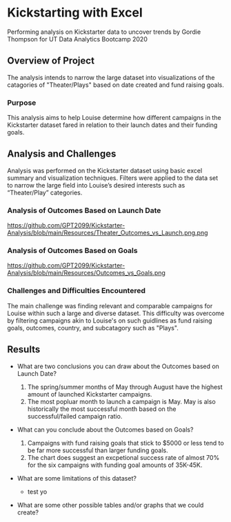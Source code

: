 # Kickstarting with Excel
Performing analysis on Kickstarter data to uncover trends by Gordie Thompson for UT Data Analytics Bootcamp 2020

## Overview of Project
The analysis intends to narrow the large dataset into visualizations of the catagories of "Theater/Plays" based on date created and fund raising goals. 

### Purpose
This analysis aims to help Louise determine how different campaigns in the Kickstarter dataset fared in relation to their launch dates and their funding goals.

## Analysis and Challenges
Analysis was performed on the Kickstarter dataset using basic excel summary and visualization techniques. Filters were applied to the data set to narrow the large field into Louise’s desired interests such as “Theater/Play” categories. 

### Analysis of Outcomes Based on Launch Date
https://github.com/GPT2099/Kickstarter-Analysis/blob/main/Resources/Theater_Outcomes_vs_Launch.png.png

### Analysis of Outcomes Based on Goals
https://github.com/GPT2099/Kickstarter-Analysis/blob/main/Resources/Outcomes_vs_Goals.png

### Challenges and Difficulties Encountered
The main challenge was finding relevant and comparable campaigns for Louise within such a large and diverse dataset. This difficulty was overcome by filtering campaigns akin to Louise's on such guidlines as fund raising goals, outcomes, country, and subcatagory such as "Plays". 

## Results

- What are two conclusions you can draw about the Outcomes based on Launch Date?
  1. The spring/summer months of May through August have the highest amount of launched Kickstarter campaigns.
  2. The most popluar month to launch a campaign is May. May is also historically the most successful month based on the successful/failed campaign ratio. 

- What can you conclude about the Outcomes based on Goals?
  1. Campaigns with fund raising goals that stick to $5000 or less tend to be far more successful than larger funding goals. 
  2. The chart does suggest an excpetional success rate of almost 70% for the six campaigns with funding goal amounts of 35K-45K. 

- What are some limitations of this dataset?
  - test yo

- What are some other possible tables and/or graphs that we could create?

